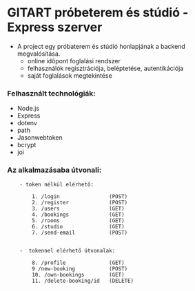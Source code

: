 # GITART próbeterem és stúdió - Express szerver 

- A project egy próbaterem és stúdió honlapjának a backend megvalósítása.
    - online időpont foglalási rendszer
    - felhasználók regisztrációja, beléptetése, autentikációja
    - saját foglalások megtekintése

### Felhasznált technológiák:

- Node.js 
- Express  
- dotenv 
- path
- Jasonwebtoken
- bcrypt
- joi 



### Az alkalmazásaba útvonali:

        - token nélkül elérhető:
        
            1. /login                (POST)             
            2. /register             (POST)
            3. /users                (GET)
            4. /bookings             (GET)
            5. /rooms                (GET)
            6. /studio               (GET)
            7. /send-email           (POST)
        

        -  tokennel elérhető útvonalak:

            8. /profile              (GET)
            9 /new-booking           (POST)
            10. /own-bookings        (GET)
            11. /delete-booking/id   (DELETE)

        
    

   



